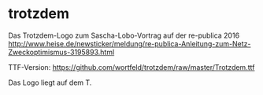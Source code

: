 # trotzdem
Das Trotzdem-Logo zum Sascha-Lobo-Vortrag auf der re-publica 2016 
http://www.heise.de/newsticker/meldung/re-publica-Anleitung-zum-Netz-Zweckoptimismus-3195893.html

TTF-Version: https://github.com/wortfeld/trotzdem/raw/master/Trotzdem.ttf

Das Logo liegt auf dem T.
